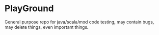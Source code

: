 PlayGround
==========

General purpose repo for java/scala/mod code testing, may contain bugs, may delete things, even important things.
